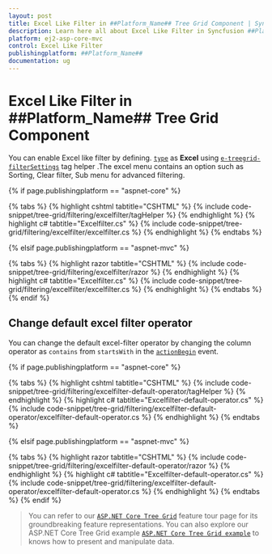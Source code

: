 ```yaml
---
layout: post
title: Excel Like Filter in ##Platform_Name## Tree Grid Component | Syncfusion
description: Learn here all about Excel Like Filter in Syncfusion ##Platform_Name## Tree Grid component of Syncfusion Essential JS 2 and more.
platform: ej2-asp-core-mvc
control: Excel Like Filter
publishingplatform: ##Platform_Name##
documentation: ug
---
```



# Excel Like Filter in ##Platform_Name## Tree Grid Component

You can enable Excel like filter by defining.
[`type`](https://help.syncfusion.com/cr/cref_files/aspnetcore-js2/Syncfusion.EJ2~Syncfusion.EJ2.TreeGrid.TreeGridFilterSettings~Type.html) as **Excel** using [`e-treegrid-filterSettings`](https://help.syncfusion.com/cr/cref_files/aspnetcore-js2/Syncfusion.EJ2~Syncfusion.EJ2.TreeGrid.TreeGridFilterSettings.html) tag helper .The excel menu contains an option such as Sorting, Clear filter, Sub menu for advanced filtering.

{% if page.publishingplatform == "aspnet-core" %}

{% tabs %}
{% highlight cshtml tabtitle="CSHTML" %}
{% include code-snippet/tree-grid/filtering/excelfilter/tagHelper %}
{% endhighlight %}
{% highlight c# tabtitle="Excelfilter.cs" %}
{% include code-snippet/tree-grid/filtering/excelfilter/excelfilter.cs %}
{% endhighlight %}
{% endtabs %}

{% elsif page.publishingplatform == "aspnet-mvc" %}

{% tabs %}
{% highlight razor tabtitle="CSHTML" %}
{% include code-snippet/tree-grid/filtering/excelfilter/razor %}
{% endhighlight %}
{% highlight c# tabtitle="Excelfilter.cs" %}
{% include code-snippet/tree-grid/filtering/excelfilter/excelfilter.cs %}
{% endhighlight %}
{% endtabs %}
{% endif %}



## Change default excel filter operator

You can change the default excel-filter operator by changing the column operator as `contains` from `startsWith` in the [`actionBegin`](https://help.syncfusion.com/cr/aspnetcore-js2/Syncfusion.EJ2.TreeGrid.TreeGrid.html#Syncfusion_EJ2_TreeGrid_TreeGrid_ActionBegin) event.

{% if page.publishingplatform == "aspnet-core" %}

{% tabs %}
{% highlight cshtml tabtitle="CSHTML" %}
{% include code-snippet/tree-grid/filtering/excelfilter-default-operator/tagHelper %}
{% endhighlight %}
{% highlight c# tabtitle="Excelfilter-default-operator.cs" %}
{% include code-snippet/tree-grid/filtering/excelfilter-default-operator/excelfilter-default-operator.cs %}
{% endhighlight %}
{% endtabs %}

{% elsif page.publishingplatform == "aspnet-mvc" %}

{% tabs %}
{% highlight razor tabtitle="CSHTML" %}
{% include code-snippet/tree-grid/filtering/excelfilter-default-operator/razor %}
{% endhighlight %}
{% highlight c# tabtitle="Excelfilter-default-operator.cs" %}
{% include code-snippet/tree-grid/filtering/excelfilter-default-operator/excelfilter-default-operator.cs %}
{% endhighlight %}
{% endtabs %}
{% endif %}



> You can refer to our  [`ASP.NET Core Tree Grid`](https://www.syncfusion.com/aspnet-core-ui-controls/tree-grid) feature tour page for its groundbreaking feature representations. You can also explore our ASP.NET Core Tree Grid example [`ASP.NET Core Tree Grid example`](https://ej2.syncfusion.com/aspnetcore/TreeGrid/Overview#/material) to knows how to present and manipulate data.